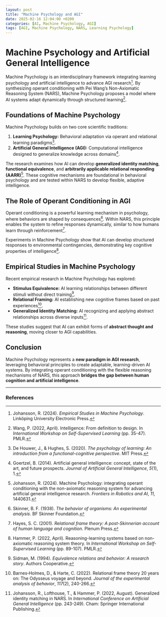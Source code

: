 ```yaml
---
layout: post
title: "Machine Psychology and AGI"
date: 2025-02-16 12:04:00 +0200
categories: [AI, Machine Psychology, AGI]
tags: [AGI, Machine Psychology, NARS, Learning Psychology]
---
```


# Machine Psychology and Artificial General Intelligence

Machine Psychology is an interdisciplinary framework integrating learning psychology and artificial intelligence to advance AGI research[^1]. By synthesizing operant conditioning with Pei Wang’s Non-Axiomatic Reasoning System (NARS), Machine Psychology proposes a model where AI systems adapt dynamically through structured learning[^2].

## Foundations of Machine Psychology

Machine Psychology builds on two core scientific traditions:
1. **Learning Psychology:** Behavioral adaptation via operant and relational learning paradigms[^3].
2. **Artificial General Intelligence (AGI):** Computational intelligence designed to generalize knowledge across domains[^4].

The research examines how AI can develop **generalized identity matching**, **functional equivalence**, and **arbitrarily applicable relational responding (AARR)**[^5]. These cognitive mechanisms are foundational in behavioral psychology and are tested within NARS to develop flexible, adaptive intelligence.

## The Role of Operant Conditioning in AGI

Operant conditioning is a powerful learning mechanism in psychology, where behaviors are shaped by consequences[^6]. Within NARS, this principle enables the system to refine responses dynamically, similar to how humans learn through reinforcement[^7].

Experiments in Machine Psychology show that AI can develop structured responses to environmental contingencies, demonstrating key cognitive properties of intelligence[^8].

## Empirical Studies in Machine Psychology

Recent empirical research in Machine Psychology has explored:

- **Stimulus Equivalence:** AI learning relationships between different stimuli without direct training[^9].
- **Relational Framing:** AI establishing new cognitive frames based on past experiences[^10].
- **Generalized Identity Matching:** AI recognizing and applying abstract relationships across diverse inputs[^11].

These studies suggest that AI can exhibit forms of **abstract thought and reasoning**, moving closer to AGI capabilities.

## Conclusion

Machine Psychology represents a **new paradigm in AGI research**, leveraging behavioral principles to create adaptable, learning-driven AI systems. By integrating operant conditioning with the flexible reasoning mechanisms of NARS, this approach **bridges the gap between human cognition and artificial intelligence**.

---

### References

[^1]: Johansson, R. (2024). *Empirical Studies in Machine Psychology*. Linköping University Electronic Press.
[^2]: Wang, P. (2022, April). Intelligence: From definition to design. In *International Workshop on Self-Supervised Learning* (pp. 35-47). PMLR.
[^3]: De Houwer, J., & Hughes, S. (2020). *The psychology of learning: An introduction from a functional-cognitive perspective*. MIT Press.
[^4]: Goertzel, B. (2014). Artificial general intelligence: concept, state of the art, and future prospects. *Journal of Artificial General Intelligence*, *5*(1), 1.
[^5]: Johansson, R. (2024). Machine Psychology: integrating operant conditioning with the non-axiomatic reasoning system for advancing artificial general intelligence research. *Frontiers in Robotics and AI*, *11*, 1440631.
[^6]: Skinner, B. F. (1938). *The behavior of organisms: An experimental analysis*. BF Skinner Foundation.
[^7]: Hayes, S. C. (2001). *Relational frame theory: A post-Skinnerian account of human language and cognition*. Plenum Press.
[^8]: Hammer, P. (2022, April). Reasoning-learning systems based on non-axiomatic reasoning system theory. In *International Workshop on Self-Supervised Learning* (pp. 89-107). PMLR.
[^9]: Sidman, M. (1994). *Equivalence relations and behavior: A research story*. Authors Cooperative.
[^10]: Barnes‐Holmes, D., & Harte, C. (2022). Relational frame theory 20 years on: The Odysseus voyage and beyond. *Journal of the experimental analysis of behavior*, *117*(2), 240-266.
[^11]: Johansson, R., Lofthouse, T., & Hammer, P. (2022, August). Generalized identity matching in NARS. In *International Conference on Artificial General Intelligence* (pp. 243-249). Cham: Springer International Publishing.

